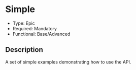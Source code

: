 # Simple

* Type: Epic
* Required: Mandatory
* Functional: Base/Advanced

## Description

A set of simple examples demonstrating how to use the API.
